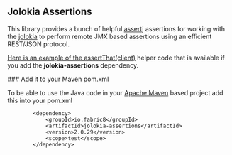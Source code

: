 ## Jolokia Assertions

This library provides a bunch of helpful [assertj](http://joel-costigliola.github.io/assertj/) assertions for working with the [jolokia](Jolokia) to perform remote JMX based assertions using an efficient REST/JSON protocol.

[Here is an example of the assertThat(client)](https://github.com/fabric8io/fabric8/blob/master/components/jolokia-assertions/src/test/java/io/fabric8/jolokia/assertions/ExampleTest.java#L47) helper code that is available if you add the **jolokia-assertions** dependency.

### Add it to your Maven pom.xml

To be able to use the Java code in your [Apache Maven](http://maven.apache.org/) based project add this into your pom.xml

            <dependency>
                <groupId>io.fabric8</groupId>
                <artifactId>jolokia-assertions</artifactId>
                <version>2.0.29</version>
                <scope>test</scope>
            </dependency>
